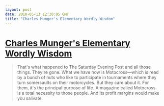```yaml
---
layout: post
date: 2010-05-13 12:30:05 GMT
title: "Charles Munger's Elementary Wordly Wisdom"
---
```

# [Charles Munger's Elementary Wordly Wisdom](http://ycombinator.com/munger.html)

> That's what happened to The Saturday Evening Post and all those things. They're gone. What we have now is Motocross—which is read by a bunch of nuts who like to participate in tournaments where they turn somersaults on their motorcycles. But they care about it. For them, it's the principal purpose of life. A magazine called Motocross  is a total necessity to those people. And its profit margins would make you salivate.